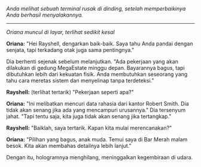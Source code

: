 _Anda melihat sebuah terminal rusak di dinding, setelah memperbaikinya Anda berhasil menyalakannya._

---

_Oriana muncul di layar, terlihat sedikit kesal_

**Oriana:** "Hei Rayshell, dengarkan baik-baik. Saya tahu Anda pandai dengan senjata, tapi terkadang otak juga sama pentingnya."

Dia berhenti sejenak sebelum melanjutkan. "Ada pekerjaan yang akan dilakukan di gedung MegaEstate minggu depan. Bayarannya bagus, tapi dibutuhkan lebih dari kekuatan fisik. Anda membutuhkan seseorang yang tahu cara meretas sistem dan menyelinap tanpa terdeteksi."

**Rayshell:** (terlihat tertarik) "Pekerjaan seperti apa?"

**Oriana:** "Ini melibatkan mencuri data rahasia dari kantor Robert Smith. Dia tidak akan senang jika ada yang mencampuri urusannya." Dia tersenyum jahat. "Tapi tentu saja, kita juga tidak akan senang jika tertangkap."

**Rayshell:** "Baiklah, saya tertarik. Kapan kita mulai merencanakan?"

**Oriana:** "Pilihan yang bagus, anak muda. Temui saya di Bar Merah malam besok. Kita akan membahas detailnya lebih lanjut."

Dengan itu, hologramnya menghilang, meninggalkan kegembiraan di udara.
